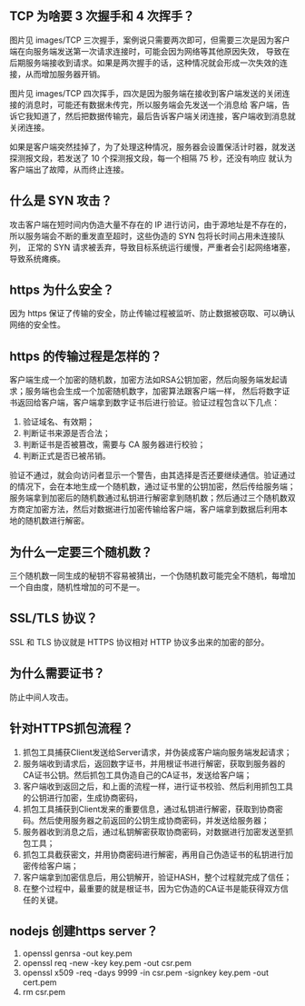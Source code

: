 ## TCP 为啥要 3 次握手和 4 次挥手？

图片见 images/TCP 三次握手，案例说只需要两次即可，但需要三次是因为客户端在向服务端发送第一次请求连接时，可能会因为网络等其他原因失效，
导致在后期服务端接收到请求。如果是两次握手的话，这种情况就会形成一次失效的连接，从而增加服务器开销。

图片见 images/TCP 四次挥手，四次是因为服务端在接收到客户端发送的关闭连接的消息时，可能还有数据未传完，所以服务端会先发送一个消息给
客户端，告诉它我知道了，然后把数据传输完，最后告诉客户端关闭连接，客户端收到消息就关闭连接。

如果是客户端突然挂掉了，为了处理这种情况，服务器会设置保活计时器，就发送探测报文段，若发送了 10 个探测报文段，每一个相隔 75 秒，还没有响应
就认为客户端出了故障，从而终止连接。

## 什么是 SYN 攻击？

攻击客户端在短时间内伪造大量不存在的 IP 进行访问，由于源地址是不存在的，所以服务端会不断的重发直至超时，这些伪造的 SYN 包将长时间占用未连接队列，
正常的 SYN 请求被丢弃，导致目标系统运行缓慢，严重者会引起网络堵塞，导致系统瘫痪。

## https 为什么安全？

因为 https 保证了传输的安全，防止传输过程被监听、防止数据被窃取、可以确认网络的安全性。

## https 的传输过程是怎样的？

客户端生成一个加密的随机数，加密方法如RSA公钥加密，然后向服务端发起请求；服务端也会生成一个加密随机数字，加密算法跟客户端一样，
然后将数字证书返回给客户端，客户端拿到数字证书后进行验证。验证过程包含以下几点：

1. 验证域名、有效期；
2. 判断证书来源是否合法；
3. 判断证书是否被篡改，需要与 CA 服务器进行校验；
4. 判断正式是否已被吊销。

验证不通过，就会向访问者显示一个警告，由其选择是否还要继续通信。验证通过的情况下，会在本地生成一个随机数，通过证书里的公钥加密，然后传给服务端；
服务端拿到加密后的随机数通过私钥进行解密拿到随机数；然后通过三个随机数双方商定加密方法，然后对数据进行加密传输给客户端，客户端拿到数据后利用本
地的随机数进行解密。

## 为什么一定要三个随机数？

三个随机数一同生成的秘钥不容易被猜出，一个伪随机数可能完全不随机，每增加一个自由度，随机性增加的可不是一。

## SSL/TLS 协议？

SSL 和 TLS 协议就是 HTTPS 协议相对 HTTP 协议多出来的加密的部分。

## 为什么需要证书？

防止中间人攻击。

## 针对HTTPS抓包流程？

1. 抓包工具捕获Client发送给Server请求，并伪装成客户端向服务端发起请求；
2. 服务端收到请求后，返回数字证书，并用根证书进行解密，获取到服务器的CA证书公钥。然后抓包工具伪造自己的CA证书，发送给客户端；
3. 客户端收到返回之后，和上面的流程一样，进行证书校验、然后利用抓包工具的公钥进行加密，生成协商密码，
4. 抓包工具捕获到Client发来的重要信息，通过私钥进行解密，获取到协商密码。然后使用服务器之前返回的公钥生成协商密码，并发送给服务器；
5. 服务器收到消息之后，通过私钥解密获取协商密码，对数据进行加密发送至抓包工具；
6. 抓包工具截获密文，并用协商密码进行解密，再用自己伪造证书的私钥进行加密传给客户端；
7. 客户端拿到加密信息后，用公钥解开，验证HASH，整个过程就完成了信任；
8. 在整个过程中，最重要的就是根证书，因为它伪造的CA证书是能获得双方信任的关键。

## nodejs 创建https server？
1. openssl genrsa -out key.pem
2. openssl req -new -key key.pem -out csr.pem
3. openssl x509 -req -days 9999 -in csr.pem -signkey key.pem -out cert.pem
4. rm csr.pem

